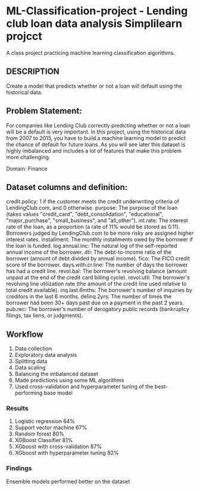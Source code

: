 # ML-Classification-project - Lending club loan data analysis Simplilearn projcct

A class project practicing machine learning classification algorithms.

## DESCRIPTION

Create a model that predicts whether or not a loan will default using the historical data.

## Problem Statement:

For companies like Lending Club correctly predicting whether or not a loan will be a default is very important. In this project, using the historical data from 2007 to 2015, you have to build a machine learning model to predict the chance of default for future loans. As you will see later this dataset is highly imbalanced and includes a lot of features that make this problem more challenging.

Domain: Finance

## Dataset columns and definition:

credit.policy: 1 if the customer meets the credit underwriting criteria of LendingClub.com, and 0 otherwise.
purpose: The purpose of the loan (takes values "credit_card", "debt_consolidation", "educational", "major_purchase", "small_business", and "all_other").
int.rate: The interest rate of the loan, as a proportion (a rate of 11% would be stored as 0.11). Borrowers judged by LendingClub.com to be more risky are assigned higher interest rates.
installment: The monthly installments owed by the borrower if the loan is funded.
log.annual.inc: The natural log of the self-reported annual income of the borrower.
dti: The debt-to-income ratio of the borrower (amount of debt divided by annual income).
fico: The FICO credit score of the borrower.
days.with.cr.line: The number of days the borrower has had a credit line.
revol.bal: The borrower's revolving balance (amount unpaid at the end of the credit card billing cycle).
revol.util: The borrower's revolving line utilization rate (the amount of the credit line used relative to total credit available).
inq.last.6mths: The borrower's number of inquiries by creditors in the last 6 months.
delinq.2yrs: The number of times the borrower had been 30+ days past due on a payment in the past 2 years.
pub.rec: The borrower's number of derogatory public records (bankruptcy filings, tax liens, or judgments).

## Workflow 
1.	Data collection 
2.	Exploratory data analysis 
3.	Splitting data 
4.	Data scaling 
5.	Balancing the imbalanced dataset 
6.	Made predictions using some ML algorithms 
7.	Used cross-validation and hyperparameter tuning of the best-performing base model
   
### Results

1. Logistic regression 	                 64%
2. Support vector machine 	              67%
3. Random forest 	                       80%
4. XGBoost Classifier 	                 81%
5. XGboost with cross-validation 	     87%
6. XGboost with hyperparameter tuning 	  82%

### Findings 

Ensemble models performed better on the dataset 
